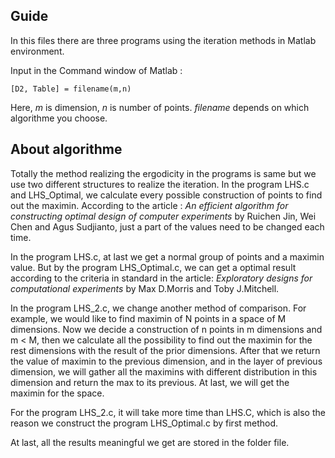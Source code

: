 ## Guide
In this files there are three programs using the iteration methods in Matlab environment.

  Input in the Command window of Matlab : 

    [D2, Table] = filename(m,n)

Here, _m_ is dimension, _n_ is number of points. _filename_ depends on which algorithme you choose.

## About algorithme

Totally the method realizing the ergodicity in the programs is same but we use two different structures to realize the iteration. 
In the program LHS.c and LHS_Optimal, we calculate every possible construction of points to find out the maximin. According to the article : _An efficient algorithm for constructing optimal design of computer experiments_ by Ruichen Jin, Wei Chen and Agus Sudjianto, just a part of the values need to be changed each time.

In the program LHS.c, at last we get a normal group of points and a maximin value. But by the program LHS_Optimal.c, we can get a optimal result according to the criteria in standard in the article: _Exploratory designs for computational experiments_ by Max D.Morris and Toby J.Mitchell.

In the program LHS_2.c, we change another method of comparison. For example, we would like to find maximin of N points in a space of M dimensions. Now we decide a construction of n points in m dimensions and m < M, then we calculate all the possibility to find out the maximin for the rest dimensions with the result of the prior dimensions. After that we return the value of maximin to the previous dimension, and in the layer of previous dimension, we will gather all the maximins with different distribution in this dimension and return the max to its previous. At last, we will get the maximin for the space.

For the program LHS_2.c, it will take more time than LHS.C, which is also the reason we construct the program LHS_Optimal.c by first method.

At last, all the results meaningful we get are stored in the folder file.
